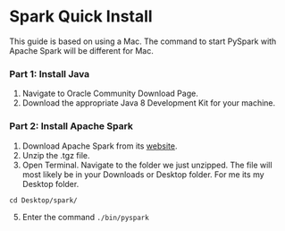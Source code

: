 # Spark Quick Install

This guide is based on using a Mac. The command to start PySpark with Apache Spark will be different for Mac.

### Part 1: Install Java

1. Navigate to Oracle Community Download Page.
2. Download the appropriate Java 8 Development Kit for your machine.

### Part 2: Install Apache Spark

1. Download Apache Spark from its [website](https://spark.apache.org/downloads.html).
2. Unzip the .tgz file.
3. Open Terminal. Navigate to the folder we just unzipped. The file will most likely be in your Downloads or Desktop folder. For me its my Desktop folder.

`cd Desktop/spark/`

5. Enter the command `./bin/pyspark`
